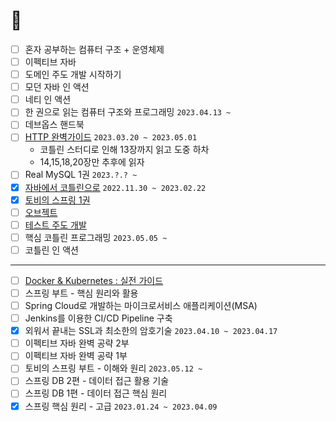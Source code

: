 # 👣

- [ ] 혼자 공부하는 컴퓨터 구조 + 운영체제
- [ ] 이펙티브 자바
- [ ] 도메인 주도 개발 시작하기
- [ ] 모던 자바 인 액션
- [ ] 네티 인 액션
- [ ] 한 권으로 읽는 컴퓨터 구조와 프로그래밍 `2023.04.13 ~`
- [ ] 데브옵스 핸드북
- [ ] [HTTP 완벽가이드](https://github.com/SeolYoungKim/http-definitive-guide-study/issues) `2023.03.20 ~ 2023.05.01`
  - 코틀린 스터디로 인해 13장까지 읽고 도중 하차
  - 14,15,18,20장만 추후에 읽자
- [ ] Real MySQL 1권 `2023.?.? ~`
- [x] [자바에서 코틀린으로](https://github.com/jdalma/java-to-kotlin) `2022.11.30 ~ 2023.02.22`  
- [x] [토비의 스프링 1권](https://github.com/jdalma/tobyspringin5)  
- [ ] [오브젝트](https://github.com/jdalma/object)  
- [ ] [테스트 주도 개발](https://github.com/jdalma/tdd)
- [ ] 핵심 코틀린 프로그래밍 `2023.05.05 ~`
- [ ] 코틀린 인 액션

***

- [ ] [Docker & Kubernetes : 실전 가이드](https://www.udemy.com/course/docker-kubernetes-2022/)
- [ ] 스프링 부트 - 핵심 원리와 활용
- [ ] Spring Cloud로 개발하는 마이크로서비스 애플리케이션(MSA)
- [ ] Jenkins를 이용한 CI/CD Pipeline 구축
- [x] 외워서 끝내는 SSL과 최소한의 암호기술 `2023.04.10 ~ 2023.04.17`
- [ ] 이펙티브 자바 완벽 공략 2부
- [ ] 이펙티브 자바 완벽 공략 1부
- [ ] 토비의 스프링 부트 - 이해와 원리 `2023.05.12 ~`
- [ ] 스프링 DB 2편 - 데이터 접근 활용 기술
- [ ] 스프링 DB 1편 - 데이터 접근 핵심 원리
- [x] 스프링 핵심 원리 - 고급 `2023.01.24 ~ 2023.04.09`
